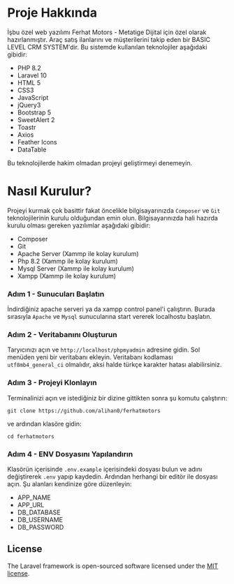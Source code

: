 

# Proje Hakkında

İşbu özel web yazılımı Ferhat Motors - Metatige Dijital için özel olarak hazırlanmıştır. Araç satış ilanlarını ve müşterilerini takip eden bir BASIC LEVEL CRM SYSTEM'dir. Bu sistemde kullanılan teknolojiler aşağıdaki gibidir:

- PHP 8.2
- Laravel 10
- HTML 5
- CSS3
- JavaScript
- jQuery3
- Bootstrap 5
- SweetAlert 2
- Toastr
- Axios
- Feather Icons
- DataTable

Bu teknolojilerde hakim olmadan projeyi geliştirmeyi denemeyin.

# Nasıl Kurulur?

Projeyi kurmak çok basittir fakat öncelikle bilgisayarınızda ```Composer``` ve ```Git``` teknolojilerinin kurulu olduğundan emin olun. Bilgisayarınızda hali hazırda kurulu olması gereken yazılımlar aşağıdaki gibidir:

- Composer
- Git
- Apache Server (Xammp ile kolay kurulum)
- Php 8.2 (Xammp ile kolay kurulum)
- Mysql Server (Xammp ile kolay kurulum)
- Xampp (Xammp ile kolay kurulum)

### Adım 1 - Sunucuları Başlatın
İndirdiğiniz apache serveri ya da xampp control panel'i çalıştırın. Burada sırasıyla `Apache` ve `Mysql` sunucularına start vererek localhostu başlatın. 

### Adım 2 - Veritabanını Oluşturun
Taryıcınızı açın ve `http://localhost/phpmyadmin` adresine gidin. Sol menüden yeni bir veritabanı ekleyin. Veritabanı kodlaması `utf8mb4_general_ci` olmalıdır, aksi halde türkçe karakter hatası alabilirsiniz.

### Adım 3 - Projeyi Klonlayın
Terminalinizi açın ve istediğiniz bir dizine gittikten sonra şu komutu çalıştırın:
```
git clone https://github.com/alihan0/ferhatmotors
```
ve ardından klasöre gidin:
```
cd ferhatmotors
```

### Adım 4 - ENV Dosyasını Yapılandırın
Klasörün içerisinde `.env.example` içerisindeki dosyası bulun ve adını değiştirerek `.env` yapıp kaydedin. Ardından herhangi bir editör ile dosyası açın. Şu alanları kendinize göre düzenleyin:
- APP_NAME
- APP_URL
- DB_DATABASE
- DB_USERNAME
- DB_PASSWORD


## License

The Laravel framework is open-sourced software licensed under the [MIT license](https://opensource.org/licenses/MIT).
